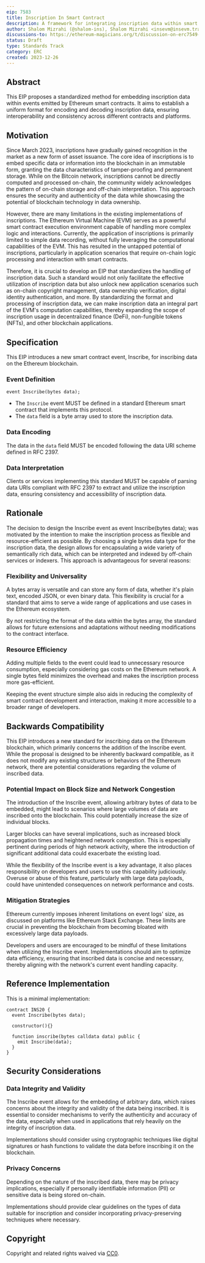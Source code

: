 ```yaml
---
eip: 7583
title: Inscription In Smart Contract
description: A framework for integrating inscription data within smart contract events.
author: Shalom Mizrahi (@shalom-ins), Shalom Mizrahi <insevm@insevm.trade>
discussions-to: https://ethereum-magicians.org/t/discussion-on-erc7549-for-inscribing-data-in-smart-contract/17661
status: Draft
type: Standards Track
category: ERC
created: 2023-12-26
---
```


## Abstract

This EIP proposes a standardized method for embedding inscription data within events emitted by Ethereum smart contracts. It aims to establish a uniform format for encoding and decoding inscription data, ensuring interoperability and consistency across different contracts and platforms.

## Motivation

Since March 2023, inscriptions have gradually gained recognition in the market as a new form of asset issuance. The core idea of inscriptions is to embed specific data or information into the blockchain in an immutable form, granting the data characteristics of tamper-proofing and permanent storage. While on the Bitcoin network, inscriptions cannot be directly computed and processed on-chain, the community widely acknowledges the pattern of on-chain storage and off-chain interpretation. This approach ensures the security and authenticity of the data while showcasing the potential of blockchain technology in data ownership.

However, there are many limitations in the existing implementations of inscriptions. The Ethereum Virtual Machine (EVM) serves as a powerful smart contract execution environment capable of handling more complex logic and interactions. Currently, the application of inscriptions is primarily limited to simple data recording, without fully leveraging the computational capabilities of the EVM. This has resulted in the untapped potential of inscriptions, particularly in application scenarios that require on-chain logic processing and interaction with smart contracts.

Therefore, it is crucial to develop an EIP that standardizes the handling of inscription data. Such a standard would not only facilitate the effective utilization of inscription data but also unlock new application scenarios such as on-chain copyright management, data ownership verification, digital identity authentication, and more. By standardizing the format and processing of inscription data, we can make inscription data an integral part of the EVM's computation capabilities, thereby expanding the scope of inscription usage in decentralized finance (DeFi), non-fungible tokens (NFTs), and other blockchain applications.

## Specification

This EIP introduces a new smart contract event, Inscribe, for inscribing data on the Ethereum blockchain.

### Event Definition

```solidity
event Inscribe(bytes data);
```

- The `Inscribe` event MUST be defined in a standard Ethereum smart contract that implements this protocol.
- The `data` field is a byte array used to store the inscription data.

### Data Encoding

The data in the `data` field MUST be encoded following the data URI scheme defined in RFC 2397.

### Data Interpretation

Clients or services implementing this standard MUST be capable of parsing data URIs compliant with RFC 2397 to extract and utilize the inscription data, ensuring consistency and accessibility of inscription data.

## Rationale

The decision to design the Inscribe event as event Inscribe(bytes data); was motivated by the intention to make the inscription process as flexible and resource-efficient as possible. By choosing a single bytes data type for the inscription data, the design allows for encapsulating a wide variety of semantically rich data, which can be interpreted and indexed by off-chain services or indexers. This approach is advantageous for several reasons:

### Flexibility and Universality

A bytes array is versatile and can store any form of data, whether it's plain text, encoded JSON, or even binary data. This flexibility is crucial for a standard that aims to serve a wide range of applications and use cases in the Ethereum ecosystem.

By not restricting the format of the data within the bytes array, the standard allows for future extensions and adaptations without needing modifications to the contract interface.

### Resource Efficiency

Adding multiple fields to the event could lead to unnecessary resource consumption, especially considering gas costs on the Ethereum network. A single bytes field minimizes the overhead and makes the inscription process more gas-efficient.

Keeping the event structure simple also aids in reducing the complexity of smart contract development and interaction, making it more accessible to a broader range of developers.

## Backwards Compatibility

This EIP introduces a new standard for inscribing data on the Ethereum blockchain, which primarily concerns the addition of the Inscribe event. While the proposal is designed to be inherently backward compatible, as it does not modify any existing structures or behaviors of the Ethereum network, there are potential considerations regarding the volume of inscribed data.

### Potential Impact on Block Size and Network Congestion

The introduction of the Inscribe event, allowing arbitrary bytes of data to be embedded, might lead to scenarios where large volumes of data are inscribed onto the blockchain. This could potentially increase the size of individual blocks.

Larger blocks can have several implications, such as increased block propagation times and heightened network congestion. This is especially pertinent during periods of high network activity, where the introduction of significant additional data could exacerbate the existing load.

While the flexibility of the Inscribe event is a key advantage, it also places responsibility on developers and users to use this capability judiciously. Overuse or abuse of this feature, particularly with large data payloads, could have unintended consequences on network performance and costs.

### Mitigation Strategies

Ethereum currently imposes inherent limitations on event logs' size, as discussed on platforms like Ethereum Stack Exchange. These limits are crucial in preventing the blockchain from becoming bloated with excessively large data payloads.

Developers and users are encouraged to be mindful of these limitations when utilizing the Inscribe event. Implementations should aim to optimize data efficiency, ensuring that inscribed data is concise and necessary, thereby aligning with the network's current event handling capacity.

## Reference Implementation

This is a minimal implementation:

```solidity
contract INS20 {
  event Inscribe(bytes data);

  constructor(){}

  function inscribe(bytes calldata data) public {
    emit Inscribe(data);
  }
}
```

## Security Considerations

### Data Integrity and Validity

The Inscribe event allows for the embedding of arbitrary data, which raises concerns about the integrity and validity of the data being inscribed. It is essential to consider mechanisms to verify the authenticity and accuracy of the data, especially when used in applications that rely heavily on the integrity of inscription data.

Implementations should consider using cryptographic techniques like digital signatures or hash functions to validate the data before inscribing it on the blockchain.

### Privacy Concerns

Depending on the nature of the inscribed data, there may be privacy implications, especially if personally identifiable information (PII) or sensitive data is being stored on-chain.

Implementations should provide clear guidelines on the types of data suitable for inscription and consider incorporating privacy-preserving techniques where necessary.

## Copyright

Copyright and related rights waived via [CC0](../LICENSE.md).
